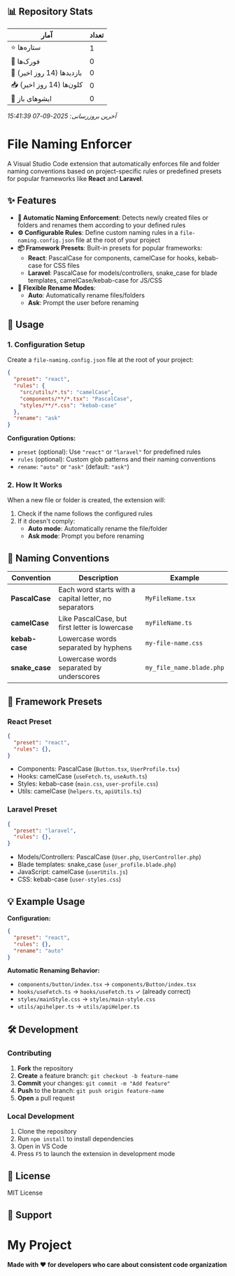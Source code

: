## 📊 Repository Stats

| آمار | تعداد |
|------|--------|
| ⭐ ستاره‌ها | 1 |
| 🍴 فورک‌ها | 0 |
| 👀 بازدیدها (14 روز اخیر) | 0 |
| 📥 کلون‌ها (14 روز اخیر) | 0 |
| 🐛 ایشوهای باز | 0 |

*آخرین بروزرسانی: 2025-09-07 15:41:39*

# File Naming Enforcer

A Visual Studio Code extension that automatically enforces file and folder naming conventions based on project-specific rules or predefined presets for popular frameworks like **React** and **Laravel**.

## ✨ Features

- **🔄 Automatic Naming Enforcement**: Detects newly created files or folders and renames them according to your defined rules
- **⚙️ Configurable Rules**: Define custom naming rules in a `file-naming.config.json` file at the root of your project
- **📦 Framework Presets**: Built-in presets for popular frameworks:
  - **React**: PascalCase for components, camelCase for hooks, kebab-case for CSS files
  - **Laravel**: PascalCase for models/controllers, snake_case for blade templates, camelCase/kebab-case for JS/CSS
- **🎯 Flexible Rename Modes**:
  - **Auto**: Automatically rename files/folders
  - **Ask**: Prompt the user before renaming

## 🚀 Usage

### 1. Configuration Setup

Create a `file-naming.config.json` file at the root of your project:

```json
{
  "preset": "react",
  "rules": {
    "src/utils/*.ts": "camelCase",
    "components/**/*.tsx": "PascalCase",
    "styles/**/*.css": "kebab-case"
  },
  "rename": "ask"
}
```

**Configuration Options:**

- `preset` (optional): Use `"react"` or `"laravel"` for predefined rules
- `rules` (optional): Custom glob patterns and their naming conventions
- `rename`: `"auto"` or `"ask"` (default: `"ask"`)

### 2. How It Works

When a new file or folder is created, the extension will:

1. Check if the name follows the configured rules
2. If it doesn't comply:
   - **Auto mode**: Automatically rename the file/folder
   - **Ask mode**: Prompt you before renaming

## 📝 Naming Conventions

| Convention     | Description                                           | Example                  |
| -------------- | ----------------------------------------------------- | ------------------------ |
| **PascalCase** | Each word starts with a capital letter, no separators | `MyFileName.tsx`         |
| **camelCase**  | Like PascalCase, but first letter is lowercase        | `myFileName.ts`          |
| **kebab-case** | Lowercase words separated by hyphens                  | `my-file-name.css`       |
| **snake_case** | Lowercase words separated by underscores              | `my_file_name.blade.php` |

## 🎯 Framework Presets

### React Preset

```json
{
  "preset": "react",
  "rules": {},
}
```

- Components: PascalCase (`Button.tsx`, `UserProfile.tsx`)
- Hooks: camelCase (`useFetch.ts`, `useAuth.ts`)
- Styles: kebab-case (`main.css`, `user-profile.css`)
- Utils: camelCase (`helpers.ts`, `apiUtils.ts`)

### Laravel Preset

```json
{
  "preset": "laravel",
  "rules": {},
}
```

- Models/Controllers: PascalCase (`User.php`, `UserController.php`)
- Blade templates: snake_case (`user_profile.blade.php`)
- JavaScript: camelCase (`userUtils.js`)
- CSS: kebab-case (`user-styles.css`)

## 💡 Example Usage

**Configuration:**

```json
{
  "preset": "react",
  "rules": {},
  "rename": "auto"
}
```

**Automatic Renaming Behavior:**

- `components/button/index.tsx` → `components/Button/index.tsx`
- `hooks/useFetch.ts` → `hooks/useFetch.ts` ✓ (already correct)
- `styles/mainStyle.css` → `styles/main-style.css`
- `utils/apihelper.ts` → `utils/apiHelper.ts`

## 🛠️ Development

### Contributing

1. **Fork** the repository
2. **Create** a feature branch: `git checkout -b feature-name`
3. **Commit** your changes: `git commit -m "Add feature"`
4. **Push** to the branch: `git push origin feature-name`
5. **Open** a pull request

### Local Development

1. Clone the repository
2. Run `npm install` to install dependencies
3. Open in VS Code
4. Press `F5` to launch the extension in development mode

## 📄 License

MIT License 

## 🤝 Support

# My Project




**Made with ❤️ for developers who care about consistent code organization**
